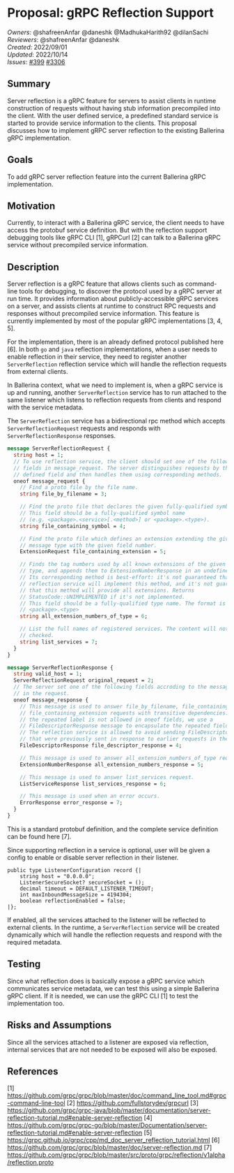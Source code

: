 # Proposal: gRPC Reflection Support

_Owners_: @shafreenAnfar @daneshk @MadhukaHarith92 @dilanSachi  
_Reviewers_: @shafreenAnfar @daneshk  
_Created_: 2022/09/01  
_Updated_: 2022/10/14  
_Issues_: [#399](https://github.com/ballerina-platform/ballerina-standard-library/issues/399) [#3306](https://github.com/ballerina-platform/ballerina-standard-library/issues/3306)

## Summary
Server reflection is a gRPC feature for servers to assist clients in runtime construction of requests without having stub information precompiled into the client. With the user defined service, a predefined standard service is started to provide service information to the clients. This proposal discusses how to implement gRPC server reflection to the existing Ballerina gRPC implementation.

## Goals
To add gRPC server reflection feature into the current Ballerina gRPC implementation.

## Motivation
Currently, to interact with a Ballerina gRPC service, the client needs to have access the protobuf service definition. But with the reflection support debugging tools like gRPC CLI [1], gRPCurl [2] can talk to a Ballerina gRPC service without precompiled service information.

## Description
Server reflection is a gRPC feature that allows clients such as command-line tools for debugging, to discover the protocol used by a gRPC server at run time. It provides information about publicly-accessible gRPC services on a server, and assists clients at runtime to construct RPC requests and responses without precompiled service information. This feature is currently implemented by most of the popular gRPC implementations [3, 4, 5].

For the implementation, there is an already defined protocol published here [6]. In both `go` and `java` reflection implementations, when a user needs to enable reflection in their service, they need to register another `ServerReflection` reflection service which will handle the reflection requests from external clients.

In Ballerina context, what we need to implement is, when a gRPC service is up and running, another `ServerReflection` service has to run attached to the same listener which listens to reflection requests from clients and respond with the service metadata.

The `ServerReflection` service has a bidirectional rpc method which accepts `ServerReflectionRequest` requests and responds with `ServerReflectionResponse` responses.

```protobuf
message ServerReflectionRequest {
  string host = 1;
  // To use reflection service, the client should set one of the following
  // fields in message_request. The server distinguishes requests by their
  // defined field and then handles them using corresponding methods.
  oneof message_request {
    // Find a proto file by the file name.
    string file_by_filename = 3;

    // Find the proto file that declares the given fully-qualified symbol name.
    // This field should be a fully-qualified symbol name
    // (e.g. <package>.<service>[.<method>] or <package>.<type>).
    string file_containing_symbol = 4;

    // Find the proto file which defines an extension extending the given
    // message type with the given field number.
    ExtensionRequest file_containing_extension = 5;

    // Finds the tag numbers used by all known extensions of the given message
    // type, and appends them to ExtensionNumberResponse in an undefined order.
    // Its corresponding method is best-effort: it's not guaranteed that the
    // reflection service will implement this method, and it's not guaranteed
    // that this method will provide all extensions. Returns
    // StatusCode::UNIMPLEMENTED if it's not implemented.
    // This field should be a fully-qualified type name. The format is
    // <package>.<type>
    string all_extension_numbers_of_type = 6;

    // List the full names of registered services. The content will not be
    // checked.
    string list_services = 7;
  }
}
```

```protobuf
message ServerReflectionResponse {
  string valid_host = 1;
  ServerReflectionRequest original_request = 2;
  // The server set one of the following fields accroding to the message_request
  // in the request.
  oneof message_response {
    // This message is used to answer file_by_filename, file_containing_symbol,
    // file_containing_extension requests with transitive dependencies. As
    // the repeated label is not allowed in oneof fields, we use a
    // FileDescriptorResponse message to encapsulate the repeated fields.
    // The reflection service is allowed to avoid sending FileDescriptorProtos
    // that were previously sent in response to earlier requests in the stream.
    FileDescriptorResponse file_descriptor_response = 4;

    // This message is used to answer all_extension_numbers_of_type requst.
    ExtensionNumberResponse all_extension_numbers_response = 5;

    // This message is used to answer list_services request.
    ListServiceResponse list_services_response = 6;

    // This message is used when an error occurs.
    ErrorResponse error_response = 7;
  }
}
```

This is a standard protobuf definition, and the complete service definition can be found here [7].

Since supporting reflection in a service is optional, user will be given a config to enable or disable server reflection in their listener.
```ballerina
public type ListenerConfiguration record {|
    string host = "0.0.0.0";
    ListenerSecureSocket? secureSocket = ();
    decimal timeout = DEFAULT_LISTENER_TIMEOUT;
    int maxInboundMessageSize = 4194304;
    boolean reflectionEnabled = false;
|};
```
If enabled, all the services attached to the listener will be reflected to external clients. In the runtime, a `ServerReflection` service will be created dynamically which will handle the reflection requests and respond with the required metadata.

## Testing
Since what reflection does is basically expose a gRPC service which communicates service metadata, we can test this using a simple Ballerina gRPC client. If it is needed, we can use the gRPC CLI [1] to test the implementation too.

## Risks and Assumptions
Since all the services attached to a listener are exposed via reflection, internal services that are not needed to be exposed will also be exposed.

## References
[1] https://github.com/grpc/grpc/blob/master/doc/command_line_tool.md#grpc-command-line-tool
[2] https://github.com/fullstorydev/grpcurl
[3] https://github.com/grpc/grpc-java/blob/master/documentation/server-reflection-tutorial.md#enable-server-reflection
[4] https://github.com/grpc/grpc-go/blob/master/Documentation/server-reflection-tutorial.md#enable-server-reflection
[5] https://grpc.github.io/grpc/cpp/md_doc_server_reflection_tutorial.html
[6] https://github.com/grpc/grpc/blob/master/doc/server-reflection.md
[7] https://github.com/grpc/grpc/blob/master/src/proto/grpc/reflection/v1alpha/reflection.proto

